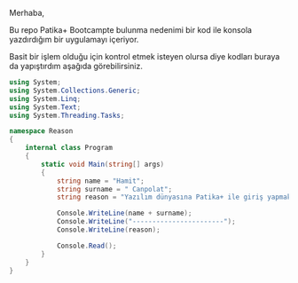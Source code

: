 Merhaba,

Bu repo Patika+ Bootcampte bulunma nedenimi bir kod ile konsola yazdırdığım bir uygulamayı içeriyor. 

Basit bir işlem olduğu için kontrol etmek isteyen olursa diye kodları buraya da yapıştırdım aşağıda görebilirsiniz.


```csharp
using System;
using System.Collections.Generic;
using System.Linq;
using System.Text;
using System.Threading.Tasks;

namespace Reason
{
    internal class Program
    {
        static void Main(string[] args)
        {
            string name = "Hamit";
            string surname = " Canpolat";
            string reason = "Yazılım dünyasına Patika+ ile giriş yapmak istedim çünkü, yalnız başıma denediğimde irademin yetersiz kaldığını ve zorlandığım noktalarda pes etmeye meyilli olduğumu anladım. \nBu süreçte Patika+ ekibinin eğitim kalitesine ve mentörlüğüne, birlikte eğitim aldığım arkadaşlarımın da motivasyonuna güveniyorum. \nBen de beklediğim motivasyonu ekibin geri kalanı için sağlayacağımı vaat ediyorum. Şimdiden teşekkürler. ";

            Console.WriteLine(name + surname);
            Console.WriteLine("-----------------------");
            Console.WriteLine(reason);

            Console.Read();
        }
    }
}


